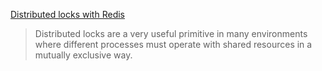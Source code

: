 [Distributed locks with Redis](https://redis.io/topics/distlock)

> Distributed locks are a very useful primitive in many environments where different processes must operate with shared resources in a mutually exclusive way.

